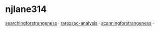 # njlane314

[searchingforstrangeness](https://github.com/njlane314/searchingforstrangeness) ·
[rarexsec-analysis](https://github.com/njlane314/rarexsec-analysis) ·
[scanningforstrangeness](https://github.com/njlane314/scanningforstrangeness) ·
